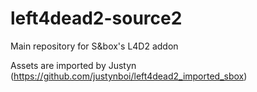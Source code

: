 # left4dead2-source2
Main repository for S&box's L4D2 addon

Assets are imported by Justyn (https://github.com/justynboi/left4dead2_imported_sbox)
